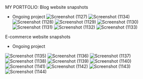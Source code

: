 MY PORTFOLIO:
Blog website snapshots
- Ongoing project
![Screenshot (1127)](https://user-images.githubusercontent.com/83790746/162563292-c8fdcfe5-a270-412b-9612-7459056feb5e.png)
![Screenshot (1134)](https://user-images.githubusercontent.com/83790746/162563297-550d5821-9796-41f3-88c4-250fd4c940b8.png)
![Screenshot (1128)](https://user-images.githubusercontent.com/83790746/162563298-4de1ca32-e201-481b-b4ff-721054fbe8f1.png)
![Screenshot (1129)](https://user-images.githubusercontent.com/83790746/162563299-7239edf5-b831-4f2b-ae43-2ed4c2ecbe5e.png)
![Screenshot (1130)](https://user-images.githubusercontent.com/83790746/162563300-02a10d81-01aa-4ccc-8445-b5269fcf4a2b.png)
![Screenshot (1131)](https://user-images.githubusercontent.com/83790746/162563301-a9e16ac7-e6ce-4469-b252-48d9ba7f02f7.png)
![Screenshot (1132)](https://user-images.githubusercontent.com/83790746/162563302-339b89cc-d8b3-47d2-bd81-01283225f676.png)
![Screenshot (1133)](https://user-images.githubusercontent.com/83790746/162563303-cd85a6a2-caea-40e6-a5a9-459e134694e2.png)


E-commerce website snapshots
- Ongoing project

![Screenshot (1135)](https://user-images.githubusercontent.com/83790746/162563473-7dd8152a-44b2-44a9-b047-fa76e004300b.png)
![Screenshot (1136)](https://user-images.githubusercontent.com/83790746/162563477-9f53c8ae-1818-4dd8-8a78-6005728445ac.png)
![Screenshot (1137)](https://user-images.githubusercontent.com/83790746/162563479-012e8733-d2f8-4697-842b-d291d9814330.png)
![Screenshot (1138)](https://user-images.githubusercontent.com/83790746/162563520-ff5fe83f-39ce-4770-a97c-4410d2479384.png)
![Screenshot (1139)](https://user-images.githubusercontent.com/83790746/162563521-3d020f01-84e3-4f01-baa7-78042e132611.png)
![Screenshot (1140)](https://user-images.githubusercontent.com/83790746/162563523-d31df798-d4f4-40a9-8a72-9cae2ef6b2d4.png)
![Screenshot (1141)](https://user-images.githubusercontent.com/83790746/162563524-4c265175-bdde-4a74-9d25-7385e5c60463.png)
![Screenshot (1142)](https://user-images.githubusercontent.com/83790746/162563574-a86c09e1-ab1c-41eb-b04a-3bcc77caca28.png)
![Screenshot (1143)](https://user-images.githubusercontent.com/83790746/162563577-6e47b102-bf6a-41bb-a856-a4cb2827a0d7.png)
![Screenshot (1144)](https://user-images.githubusercontent.com/83790746/162563579-e3cae84a-761d-41c4-9f54-03fb36968727.png)
